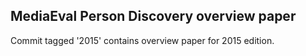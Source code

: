 ## MediaEval Person Discovery overview paper

Commit tagged '2015' contains overview paper for 2015 edition.
